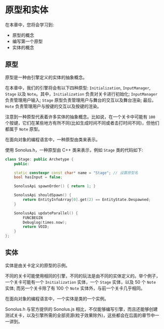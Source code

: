 # 原型和实体

在本章中，您将会学习到:

- 原型的概念
- 编写第一个原型
- 实体的概念

## 原型

原型是一种由引擎定义的实体的抽象概念。

在本章中，我们的引擎将会有以下四种原型: `Initialization`, `InputManager`, `Stage` 以及 `Note`。其中，`Initialization` 负责对关卡进行初始化; `InputManager` 负责管理用户输入; `Stage` 原型负责管理用户与舞台的交互以及舞台渲染; 最后，`Hote` 负责管理用户与按键的交互以及按键的渲染。

注意到一种原型代表着许多实体的抽象概念。比如说，在一个关卡中可能有 `100` 个按键，它们在某些地方有所不同(比如生成时间不同或者击打时间不同)，但他们都属于 `Note` 原型。

在面向对象的编程语言中，一种原型由类来表示。

使用 Sonolus.h，一种原型由 C++ 类来表示，例如 `Stage` 类的代码如下:

```cpp title='/engine/play/Stage.cpp'
class Stage: public Archetype {
    public:

    static constexpr const char* name = "Stage"; // 设置原型名
    bool hasInput = false;

    SonolusApi spawnOrder() { return 1; }

    SonolusApi shouldSpawn() { 
        return EntityInfoArray[0].get(2) == EntityState.Despawned;
    }

    SonolusApi updateParallel() {
        FUNCBEGIN
        Debuglog(times.now);
        return VOID;
    }
};
```

## 实体

实体是由关卡定义的原型的示例。

不同的关卡可能使用相同的引擎，不同的玩法是由不同的实体定义的。举个例子，一个关卡可能有一个 `Initialization` 实体，一个 `Stage` 实体，以及 50 个 `Note` 实体; 而另一个关卡除了有 100 个 `Note` 实体外，与前一个关卡几乎相同。

在面向对象的编程语言中，一个实体是类的一个实例。

Sonolus.h 与官方提供的 Sonolus.js 相比，不仅能够编写引擎，而且还能够创建测试关卡，以及引擎所需的全部资源(粒子效果除外)，这些都会在后面的章节中一一讲到。